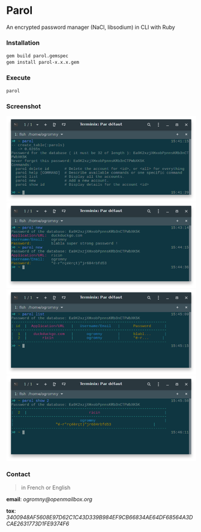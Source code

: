 # Parol
An encrypted password manager (NaCl, libsodium) in CLI with Ruby

### Installation

```sh
gem build parol.gemspec
gem install parol-x.x.x.gem
```

### Execute
```sh
parol
```

### Screenshot
![screenshot](https://raw.githubusercontent.com/Ogromny/parol/pepel/ressource/1.png)
![screenshot](https://raw.githubusercontent.com/Ogromny/parol/pepel/ressource/2.png)
![screenshot](https://raw.githubusercontent.com/Ogromny/parol/pepel/ressource/3.png)
![screenshot](https://raw.githubusercontent.com/Ogromny/parol/pepel/ressource/4.png)

### Contact
> in French or English

**email**: _ogromny@openmailbox.org_

**tox**: _3400948AF5608E97D62C1C43D339B984EF9CB66834AE64DF68564A3DCAE2631773D1FE9374F6_